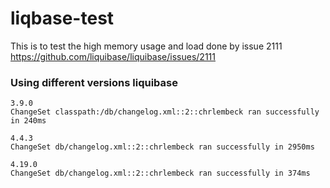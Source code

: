 # liqbase-test

This is to test the high memory usage and load done by issue 2111
https://github.com/liquibase/liquibase/issues/2111

### Using different versions liquibase
```
3.9.0
ChangeSet classpath:/db/changelog.xml::2::chrlembeck ran successfully in 240ms

4.4.3
ChangeSet db/changelog.xml::2::chrlembeck ran successfully in 2950ms

4.19.0
ChangeSet db/changelog.xml::2::chrlembeck ran successfully in 374ms
```
